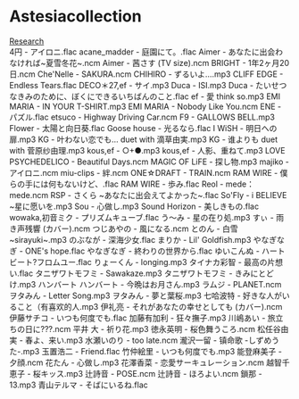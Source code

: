 # Astesiacollection   
[Research](http://search.kunhai.xyz/)    
4円 - アイロニ.flac
acane_madder - 庭園にて。.flac
Aimer - あなたに出会わなければ~夏雪冬花~.ncm
Aimer - 茜さす (TV size).ncm
BRIGHT - 1年2ヶ月20日.ncm
Che'Nelle - SAKURA.ncm
CHIHIRO - ずるいよ….mp3
CLIFF EDGE - Endless Tears.flac
DECO＊27,ef - サイ.mp3
Duca - ISI.mp3
Duca - たいせつなきみのために、ぼくにできるいちばんのこと.flac
ef - 愛 think so.mp3
EMI MARIA - IN YOUR T-SHIRT.mp3
EMI MARIA - Nobody Like You.ncm
ENE - パズル.flac
etsuco - Highway Driving Car.ncm
F9 - GALLOWS BELL.mp3
Flower - 太陽と向日葵.flac
Goose house - 光るなら.flac
I WiSH - 明日への扉.mp3
KG - 叶わない恋でも… duet with 滴草由実.mp3
KG - 谁よりも duet with 菅原纱由理.mp3
kous,ef - ○+●.mp3
kous,ef - 人影、重ねて.mp3
LOVE PSYCHEDELICO - Beautiful Days.ncm
MAGIC OF LiFE - 探し物.mp3
majiko - アイロニ.ncm
miu-clips - 絆.ncm
ONE☆DRAFT - TRAIN.ncm
RAM WIRE - 僕らの手には何もないけど、.flac
RAM WIRE - 歩み.flac
Reol - mede：mede.ncm
RSP - さくら ~あなたに出会えてよかった~.flac
So'Fly - i BELIEVE ~星に愿いを.mp3
Sou - 心做し.mp3
Sound Horizon - 美しきもの.flac
wowaka,初音ミク - プリズムキューブ.flac
う～み - 星の在り処.mp3
すぃ - 雨き声残響 (カバー).ncm
つじあやの - 風になる.ncm
とのん - 白雪 ~sirayuki~.mp3
のぶなが - 深海少女.flac
まりか - Lil' Goldfish.mp3
やなぎなぎ - ONE's hope.flac
やなぎなぎ - 終わりの世界から.flac
ゆいこんぬ - ハートビート?フロムユー.flac
りょーくん - longing.mp3
タイナカ彩智 - 最高の片想い.flac
タニザワトモフミ - Sawakaze.mp3
タニザワトモフミ - きみにとどけ.mp3
ハンバート ハンバート - 今晩はお月さん.mp3
ラムジ - PLANET.ncm
ヲタみん - Letter Song.mp3
ヲタみん - 夢と葉桜.mp3
七哈波特 - 好きな人がいること（有喜欢的人.mp3
伊礼亮 - それがあなたの幸せとしても (カバー).ncm
伊藤サチコ - いつも何度でも.flac
加藤有加利 - 狂々撫子.mp3
川嶋あい - 旅立ちの日に???.ncm
平井 大 - 祈り花.mp3
徳永英明 - 桜色舞うころ.ncm
松任谷由実 - 春よ、来い.mp3
水瀬いのり - too late.ncm
瀧沢一留 - 镇命歌 -しずめうた-.mp3
玉置浩二 - Friend.flac
竹仲絵里 - いつも何度でも.mp3
能登麻美子 - 夕顔.ncm
花たん - 心做し.mp3
花澤香菜 - 恋愛サーキュレーション.ncm
越智千恵子 - 桜キッス.mp3
辻詩音 - POSE.ncm
辻詩音 - ほろよい.ncm
鎖那 - 13.mp3
青山テルマ - そばにいるね.flac
